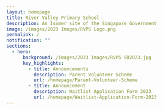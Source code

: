 ```yaml
---
layout: homepage
title: River Valley Primary School
description: An Isomer site of the Singapore Government
image: /images/2023 Images/RVPS Logo.png
permalink: /
notification: ""
sections:
  - hero:
      background: /images/2023 Images/RVPS SD2023.jpg
      key_highlights:
        - title: Announcements
          description: Parent Volunteer Scheme
          url: /homepage/Parent-Volunteer-Scheme
        - title: Announcement
          description: Waitlist Application Form 2023
          url: /homepage/Waitlist-Application-Form-2023
---
```

